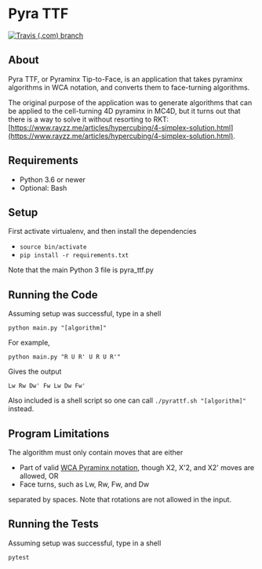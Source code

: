 # Pyra TTF

[![Travis (.com) branch](https://img.shields.io/travis/com/rzhao271/pyra-ttf/main)](https://travis-ci.com/github/rzhao271/pyra-ttf)

## About

Pyra TTF, or Pyraminx Tip-to-Face, is an application that takes pyraminx algorithms in WCA notation, and converts them to face-turning algorithms.

The original purpose of the application was to generate algorithms that can be applied to the cell-turning 4D pyraminx in MC4D, but it turns out that there is a way to solve it without resorting to RKT: [https://www.rayzz.me/articles/hypercubing/4-simplex-solution.html](https://www.rayzz.me/articles/hypercubing/4-simplex-solution.html).

## Requirements

- Python 3.6 or newer
- Optional: Bash

## Setup

First activate virtualenv, and then install the dependencies

- `source bin/activate`
- `pip install -r requirements.txt`

Note that the main Python 3 file is pyra_ttf.py

## Running the Code

Assuming setup was successful, type in a shell

`python main.py "[algorithm]"`

For example,

`python main.py "R U R' U R U R'"`

Gives the output

`Lw Rw Dw' Fw Lw Dw Fw'`

Also included is a shell script so one can call `./pyrattf.sh "[algorithm]"` instead.

## Program Limitations

The algorithm must only contain moves that are either

- Part of valid [WCA Pyraminx notation](https://www.worldcubeassociation.org/regulations/#12e), though X2, X'2, and X2' moves are allowed, OR
- Face turns, such as Lw, Rw, Fw, and Dw

separated by spaces. Note that rotations are not allowed in the input.

## Running the Tests

Assuming setup was successful, type in a shell

`pytest`
